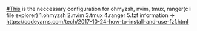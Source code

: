 [#This](#This) is the neccessary configuration for ohmyzsh, nvim, tmux, ranger(cli file explorer)
  1.ohmyzsh
  2.nvim
  3.tmux
  4.ranger
  5.fzf 
    information -> https://codeyarns.com/tech/2017-10-24-how-to-install-and-use-fzf.html
    
